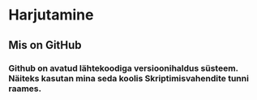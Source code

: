 # Harjutamine
## Mis on GitHub
### Github on avatud lähtekoodiga versioonihaldus süsteem. Näiteks kasutan mina seda koolis Skriptimisvahendite tunni raames.
